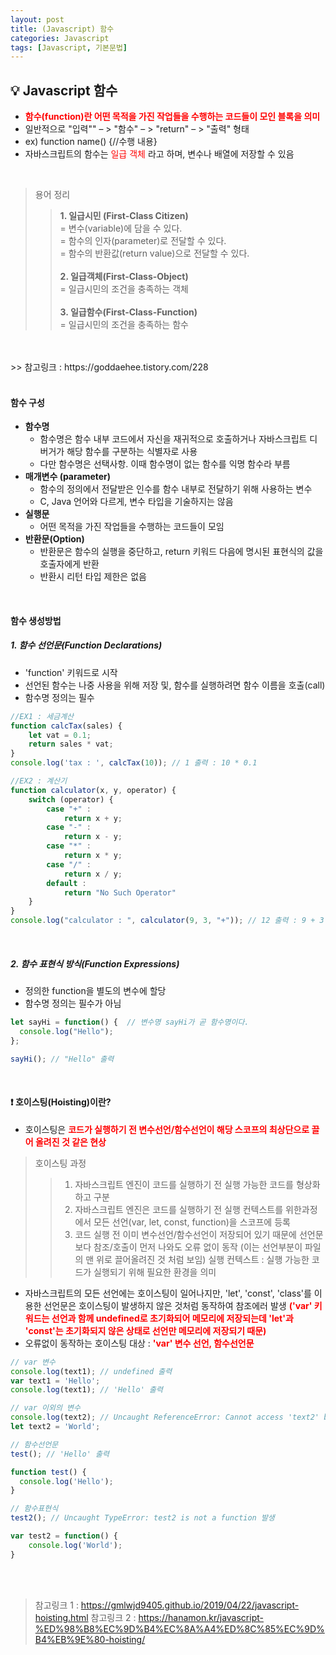 ```yaml
---
layout: post
title: (Javascript) 함수
categories: Javascript
tags: [Javascript, 기본문법]
---
```


## :bulb: Javascript 함수
* <font color='red'><strong>함수(function)란 어떤 목적을 가진 작업들을 수행하는 코드들이 모인 블록을 의미</strong></font>
* 일반적으로 "입력"" – > "함수" – > "return" – > "출력" 형태
* ex) function name() {//수행 내용}
* 자바스크립트의 함수는 <font color='red'>일급 객체</font> 라고 하며, 변수나 배열에 저장할 수 있음

<br>

>  용어 정리
>> **1. 일급시민 (First-Class Citizen)** <br>
   = 변수(variable)에 담을 수 있다. <br>
   =  함수의 인자(parameter)로 전달할 수 있다. <br>
   = 함수의 반환값(return value)으로 전달할 수 있다. <br>
>> <br>
>> **2. 일급객체(First-Class-Object)** <br>
   =  일급시민의 조건을 충족하는 객체 <br>
>> <br>
>>**3. 일급함수(First-Class-Function)** <br>
  = 일급시민의 조건을 충족하는 함수 <br>
  <br>
  <br>
>> 참고링크 : https://goddaehee.tistory.com/228
<br>

<br>

#### 함수 구성
* **함수명**
  - 함수명은 함수 내부 코드에서 자신을 재귀적으로 호출하거나 자바스크립트 디버거가 해당 함수를 구분하는 식별자로 사용  
  - 다만 함수명은 선택사항. 이때 함수명이 없는 함수를 익명 함수라 부름
* **매개변수 (parameter)**
  - 함수의 정의에서 전달받은 인수를 함수 내부로 전달하기 위해 사용하는 변수
  - C, Java 언어와 다르게, 변수 타입을 기술하지는 않음
* **실행문**
  - 어떤 목적을 가진 작업들을 수행하는 코드들이 모임
* **반환문(Option)**
  - 반환문은 함수의 실행을 중단하고, return 키워드 다음에 명시된 표현식의 값을 호출자에게 반환
  - 반환시 리턴 타입 제한은 없음
<br>

#### 함수 생성방법
##### 1. 함수 선언문(Function Declarations)
* 'function' 키워드로 시작
* 선언된 함수는 나중 사용을 위해 저장 및, 함수를 실행하려면 함수 이름을 호출(call)
* 함수명 정의는 필수

~~~javascript
//EX1 : 세금계산
function calcTax(sales) {
    let vat = 0.1;
    return sales * vat;
}
console.log('tax : ', calcTax(10)); // 1 출력 : 10 * 0.1

//EX2 : 계산기
function calculator(x, y, operator) {
    switch (operator) {
        case "+" :
            return x + y;
        case "-" :
            return x - y;
        case "*" :
            return x * y;
        case "/" :
            return x / y;
        default :
            return "No Such Operator"
    }
}
console.log("calculator : ", calculator(9, 3, "+")); // 12 출력 : 9 + 3
~~~
<br>

##### 2. 함수 표현식 방식(Function Expressions)
* 정의한 function을 별도의 변수에 할당
* 함수명 정의는 필수가 아님

~~~javascript
let sayHi = function() {  // 변수명 sayHi가 곧 함수명이다.
  console.log("Hello");
};

sayHi(); // "Hello" 출력
~~~
<br>

#### :exclamation: **호이스팅(Hoisting)이란?**
  * 호이스팅은 <font color='red'><strong>코드가 실행하기 전 변수선언/함수선언이 해당 스코프의 최상단으로 끌어 올려진 것 같은 현상</strong></font>
  > 호이스팅 과정
  >> 1. 자바스크립트 엔진이 코드를 실행하기 전 실행 가능한 코드를 형상화하고 구분
  >> 2. 자바스크립트 엔진은 코드를 실행하기 전 실행 컨텍스트를 위한과정에서 모든 선언(var, let, const, function)을 스코프에 등록
  >> 3. 코드 실행 전 이미 변수선언/함수선언이 저장되어 있기 때문에 선언문보다 참조/호출이 먼저 나와도 오류 없이 동작 (이는 선언부분이 파일의 맨 위로 끌어올려진 것 처럼 보임)
  >> 실행 컨텍스트 : 실행 가능한 코드가 실행되기 위해 필요한 환경을 의미
  * 자바스크립트의 모든 선언에는 호이스팅이 일어나지만, 'let', 'const', 'class'를 이용한 선언문은 호이스팅이 발생하지 않은 것처럼 동작하여 참조에러 발생 <font color='red'><strong>('var' 키워드는 선언과 함께 undefined로 초기화되어 메모리에 저장되는데 'let'과 'const'는 초기화되지 않은 상태로 선언만 메모리에 저장되기 때문)</strong></font>
  * 오류없이 동작하는 호이스팅 대상 : <font color='red'><strong>'var' 변수 선언, </strong></font> <font color='red'><strong>함수선언문</strong></font>

  ~~~javascript
  // var 변수
  console.log(text1); // undefined 출력
  var text1 = 'Hello';
  console.log(text1); // 'Hello' 출력

  // var 이외의 변수
  console.log(text2); // Uncaught ReferenceError: Cannot access 'text2' before initialization
  let text2 = 'World';

  // 함수선언문
  test(); // 'Hello' 출력

  function test() {
    console.log('Hello');
  }

  // 함수표현식
  test2(); // Uncaught TypeError: test2 is not a function 발생

  var test2 = function() {
      console.log('World');
  }
  ~~~

<br>
<br>

> 참고링크 1 : https://gmlwjd9405.github.io/2019/04/22/javascript-hoisting.html
> 참고링크 2 : https://hanamon.kr/javascript-%ED%98%B8%EC%9D%B4%EC%8A%A4%ED%8C%85%EC%9D%B4%EB%9E%80-hoisting/
